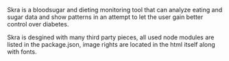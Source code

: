 Skra is a bloodsugar and dieting monitoring tool that can analyze eating and sugar data and show patterns in an attempt to let the user gain better control over diabetes.

Skra is desgined with many third party pieces, all used node modules are listed in the package.json, image rights are located in the html itself along with fonts.